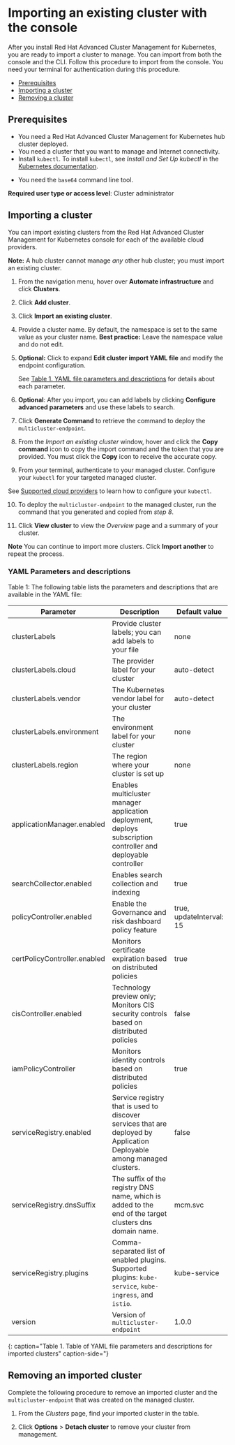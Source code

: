 # Importing an existing cluster with the console

 After you install Red Hat Advanced Cluster Management for Kubernetes, you are ready to import a cluster to manage. You can import from both the console and the CLI. Follow this procedure to import from the console. You need your terminal for authentication during this procedure.

- [Prerequisites](#prerequisites)
- [Importing a cluster](#importing-a-cluster)
- [Removing a cluster](#removing-an-imported-cluster)
 
## Prerequisites

* You need a Red Hat Advanced Cluster Management for Kubernetes hub cluster deployed. 
* You need a cluster that you want to manage and Internet connectivity.
* Install `kubectl`. To install `kubectl`, see _Install and Set Up kubectl_ in the [Kubernetes documentation](https://kubernetes.io/docs/tasks/tools/install-kubectl/#install-kubectl-on-macos). 

<!--Optionally, the Visual Web Terminal supports both `kubectl` and `oc` commands and can target alternative `contexts` to work with remote clusters. (wait for testing, elder sending RFE, see Brandi or elder for history here)-->

* You need the `base64` command line tool.

**Required user type or access level**: Cluster administrator

## Importing a cluster

You can import existing clusters from the Red Hat Advanced Cluster Management for Kubernetes console for each of the available cloud providers.

 **Note:** A hub cluster cannot manage _any_ other hub cluster; you must import an existing cluster.

1. From the navigation menu, hover over **Automate infrastructure** and click **Clusters**.

2. Click **Add cluster**.

3. Click **Import an existing cluster**.

4. Provide a cluster name. By default, the namespace is set to the same value as your cluster name. **Best practice:** Leave the namespace value and do not edit.

5. **Optional:** Click to expand **Edit cluster import YAML file** and modify the endpoint configuration. 

   See [Table 1. YAML file parameters and descriptions](#yaml-parameters-and-descriptions) for details about each parameter.

6. **Optional**: After you import, you can add labels by clicking **Configure advanced parameters** and use these labels to search.
   
7. Click **Generate Command** to retrieve the command to deploy the `multicluster-endpoint`.

8. From the _Import an existing cluster_ window, hover and click the **Copy command** icon to copy the import command and the token that you are provided. You must click the **Copy** icon to receive the accurate copy.

9. From your terminal, authenticate to your managed cluster. Configure your `kubectl` for your targeted managed cluster.

  See [Supported cloud providers](../install/supported_clouds.md) to learn how to configure your `kubectl`.

10. To deploy the `multicluster-endpoint` to the managed cluster, run the command that you generated and copied from _step 8_.

11. Click **View cluster** to view the _Overview_ page and a summary of your cluster. 

**Note** You can continue to import more clusters. Click **Import another** to repeat the process.

### YAML Parameters and descriptions

Table 1: The following table lists the parameters and descriptions that are available in the YAML file:

| Parameter | Description | Default value|
|---|---|---|
| clusterLabels| Provide cluster labels; you can add labels to your file | none |
| clusterLabels.cloud| The provider label for your cluster| auto-detect|
| clusterLabels.vendor| The Kubernetes vendor label for your cluster| auto-detect|
| clusterLabels.environment| The environment label for your cluster| none|
| clusterLabels.region| The region where your cluster is set up|none|
| applicationManager.enabled| Enables multicluster manager application deployment, deploys subscription controller and deployable controller | true | 
| searchCollector.enabled| Enables search collection and indexing | true|
| policyController.enabled| Enable the Governance and risk dashboard policy feature|true, updateInterval: 15|  
| certPolicyController.enabled|Monitors certificate expiration based on distributed policies|true|
| cisController.enabled|Technology preview only; Monitors CIS security controls based on distributed policies|false|
| iamPolicyController|Monitors identity controls based on distributed policies|true|
| serviceRegistry.enabled| Service registry that is used to discover services that are deployed by Application Deployable among managed clusters.| false | 
| serviceRegistry.dnsSuffix| The suffix of the registry DNS name, which is added to the end of the target clusters dns domain name.|mcm.svc| 
| serviceRegistry.plugins| Comma-separated list of enabled plugins. Supported plugins: `kube-service`, `kube-ingress`, and `istio`. |kube-service|
| version| Version of `multicluster-endpoint` |1.0.0|
{: caption="Table 1. Table of YAML file parameters and descriptions for imported clusters" caption-side="}

## Removing an imported cluster

Complete the following procedure to remove an imported cluster and the `multicluster-endpoint` that was created on the managed cluster.

1. From the _Clusters_ page, find your imported cluster in the table.
   
2. Click **Options** > **Detach cluster** to remove your cluster from management.
